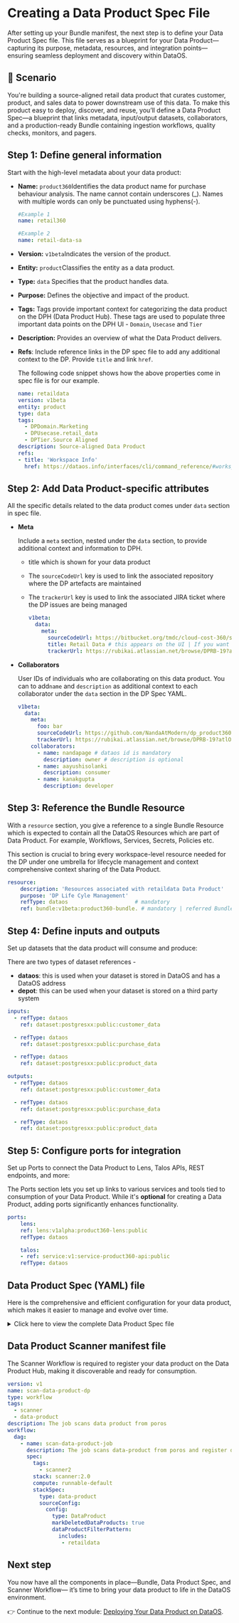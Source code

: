 # Creating a Data Product Spec File

After setting up your Bundle manifest, the next step is to define your Data Product Spec file. This file serves as a blueprint for your Data Product—capturing its purpose, metadata, resources, and integration points—ensuring seamless deployment and discovery within DataOS.

## 📘 Scenario

You're building a source-aligned retail data product that curates customer, product, and sales data to power downstream use of this data. To make this product easy to deploy, discover, and reuse, you’ll define a Data Product Spec—a blueprint that links metadata, input/output datasets, collaborators, and a production-ready Bundle containing ingestion workflows, quality checks, monitors, and pagers.

## Step 1: Define general information

Start with the high-level metadata about your data product:


- **Name:** `product360`Identifies the data product name for purchase behaviour analysis. The name cannot contain underscores (_). Names with multiple words can only be punctuated using hyphens(-).
    
    ```yaml
    #Example 1
    name: retail360
    
    #Example 2
    name: retail-data-sa
    ```
    
- **Version:** `v1beta`Indicates the version of the product.
- **Entity:** `product`Classifies the entity as a data product.
- **Type:** `data` Specifies that the product handles data.
- **Purpose:** Defines the objective and impact of the product.
- **Tags:** Tags provide important context for categorizing the data product on the DPH (Data Product Hub). These tags are used to populate three important data points on the DPH UI - `Domain`, `Usecase` and `Tier`
- **Description:** Provides an overview of what the Data Product delivers.
- **Refs**: Include reference links in the DP spec file to add any additional context to the DP.  Provide `title` and link `href`.
    
    The following code snippet shows how the above properties come in spec file is for our example.
    
    ```yaml
    name: retaildata
    version: v1beta
    entity: product
    type: data
    tags:   
      - DPDomain.Marketing
      - DPUsecase.retail_data
      - DPTier.Source Aligned
    description: Source-aligned Data Product
    refs:
    - title: 'Workspace Info'
      href: https://dataos.info/interfaces/cli/command_reference/#workspace
    ```
    

## Step 2: Add Data Product-specific attributes

All the specific details related to the data product comes under `data` section in spec file.

- **Meta**
    
    Include a `meta` section, nested under the `data` section, to provide additional context and information to DPH.
    - title which is shown for your data product
    - The `sourceCodeUrl` key is used to link the associated repository where the DP artefacts are maintained
    - The `trackerUrl` key is used to link the associated JIRA ticket where the DP issues are being managed
        
        ```yaml
        v1beta:
          data:
            meta:
              sourceCodeUrl: https://bitbucket.org/tmdc/cloud-cost-360/src/main/
              title: Retail Data # this appears on the UI | If you want to capitalise and format your DP name's appearance on DPH
              trackerUrl: https://rubikai.atlassian.net/browse/DPRB-19?atlOrigin=eyJpIjoiZDVmMDNmYmYxOWYwNGVjZDlhNDdiYTA4NTZmMjg0NTIiLCJwIjoiaiJ9
        ```
        
- **Collaborators**
    
    User IDs of individuals who are collaborating on this data product. You can to add`name` and `description` as additional context to each collaborator under the `data` section in the DP Spec YAML.
    
    ```yaml
    v1beta:
      data:
        meta:
          foo: bar
          sourceCodeUrl: https://github.com/NandaAtModern/dp_product360/tree/master/product360
          trackerUrl: https://rubikai.atlassian.net/browse/DPRB-19?atlOrigin=eyJpIjoiZDVmMDNmYmYxOWYwNGVjZDlhNDdiYTA4NTZmMjg0NTIiLCJwIjoiaiJ9
        collaborators:
          - name: nandapage # dataos id is mandatory
            description: owner # description is optional
          - name: aayushisolanki
            description: consumer
          - name: kanakgupta
            description: developer
    ```
    
## Step 3: Reference the Bundle Resource
    
With a `resource` section, you give a reference to a single Bundle Resource which is expected to contain all the DataOS Resources which are part of Data Product. For example, Workflows, Services, Secrets, Policies etc.

This section is crucial to bring every workspace-level resource needed for the DP under one umbrella for lifecycle management and context comprehensive context sharing of the Data Product.

```yaml
resource:
    description: 'Resources associated with retaildata Data Product'
    purpose: 'DP Life Cyle Management'
    refType: dataos                     # mandatory
    ref: bundle:v1beta:product360-bundle. # mandatory | referred Bundle must exist
```
    
## Step 4: Define inputs and outputs
Set up datasets that the data product will consume and produce:
    
There are two types of dataset references - 

- **dataos**: this is used when your dataset is stored in DataOS and has a DataOS address
- **depot**: this can be used when your dataset is stored on a third party system

```yaml
inputs:
  - refType: dataos
    ref: dataset:postgresxx:public:customer_data

  - refType: dataos
    ref: dataset:postgresxx:public:purchase_data

  - refType: dataos
    ref: dataset:postgresxx:public:product_data

outputs:
  - refType: dataos
    ref: dataset:postgresxx:public:customer_data

  - refType: dataos
    ref: dataset:postgresxx:public:purchase_data

  - refType: dataos
    ref: dataset:postgresxx:public:product_data
```
        
## Step 5: Configure ports for integration
Set up Ports to connect the Data Product to Lens, Talos APIs, REST endpoints, and more:
    
The Ports section lets you set up links to various services and tools tied to consumption of your Data Product. While it's **optional** for creating a Data Product, adding ports significantly enhances functionality.

```yaml
ports:
    lens:
    ref: lens:v1alpha:product360-lens:public
    refType: dataos

    talos:
    - ref: service:v1:service-product360-api:public
    refType: dataos
```
    
## Data Product Spec (YAML) file

Here is the comprehensive and efficient configuration for your data product, which makes it easier to manage and evolve over time.
<details>
<summary>Click here to view the complete Data Product Spec file</summary>

```yaml
name: retaildata
version: v1beta
type: data
description: Source-aligned Data Product
tags:
  - DPDomain.Marketing
  - DPUsecase.retail_data
  - DPTier.Source Aligned
v1beta:
  data:
    meta:
      title: Retail Data
      #sourceCodeUrl: https://bitbucket.org/tmdc/product-affinity-training/src/main/
      #trackerUrl: https://rubikai.atlassian.net/browse/DPRB-65
    
    collaborators:
      - name: manishagrawal      #Provide dataos id 
        description: owner
      - name: deepakjaiswal
        description: developer
      - name: nandapage
        description: consumer
      - name: aayushisolanki
        description: consumer
    resource:
      refType: dataos
      ref: bundle:v1beta:retaildata-bundle-xx
    inputs:
      - refType: dataos
        ref: dataset:postgresxx:public:customer_data

      - refType: dataos
        ref: dataset:postgresxx:public:purchase_data

      - refType: dataos
        ref: dataset:postgresxx:public:product_data

    outputs:
      - refType: dataos
        ref: dataset:postgresxx:public:customer_data

      - refType: dataos
        ref: dataset:postgresxx:public:purchase_data

      - refType: dataos
        ref: dataset:postgresxx:public:product_data

    ports:
             
```
</details>

## Data Product Scanner manifest file
The Scanner Workflow is required to register your data product on the Data Product Hub, making it discoverable and ready for consumption.

```yaml
version: v1
name: scan-data-product-dp
type: workflow
tags:
  - scanner
  - data-product
description: The job scans data product from poros
workflow:
  dag:
    - name: scan-data-product-job
      description: The job scans data-product from poros and register data to metis
      spec:
        tags:
          - scanner2
        stack: scanner:2.0
        compute: runnable-default
        stackSpec:
          type: data-product
          sourceConfig:
            config:
              type: DataProduct
              markDeletedDataProducts: true
              dataProductFilterPattern:
                includes:
                 - retaildata
```

## Next step

You now have all the components in place—Bundle, Data Product Spec, and Scanner Workflow— it’s time to bring your data product to life in the DataOS environment.

👉 Continue to the next module: [Deploying Your Data Product on DataOS](/learn_new/dp_foundations1_learn_track/deploy_dp_cli/).
